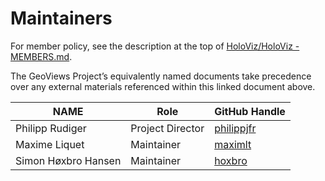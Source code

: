 # Maintainers


For member policy, see the description at the top of [HoloViz/HoloViz - MEMBERS.md](https://github.com/holoviz/holoviz/blob/geoviews-gov/doc/governance/project-docs/MEMBERS.md).


The GeoViews Project’s equivalently named documents take precedence over any external materials referenced within this linked document above.


| **NAME** | **Role** | **GitHub Handle** |
| --- | --- | --- |
| Philipp Rudiger | Project Director | [philippjfr](https://github.com/philippjfr) |
| Maxime Liquet | Maintainer | [maximlt](https://github.com/maximlt) |
| Simon Høxbro Hansen | Maintainer | [hoxbro](https://github.com/hoxbro) |
